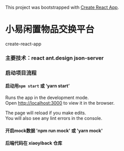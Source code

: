 This project was bootstrapped with [Create React App](https://github.com/facebook/create-react-app).

# 小易闲置物品交换平台
  
   create-react-app
### 主要技术：react ant.design json-server 
### 启动项目流程
#### 启动用`npm start` 或 ‘yarn start’

Runs the app in the development mode.<br>
Open [http://localhost:3000](http://localhost:3000) to view it in the browser.

The page will reload if you make edits.<br>
You will also see any lint errors in the console.

#### 开启mock数据 'npm run mock' 或 'yarn mock'

#### 后端代码在 xiaoyiback 仓库
